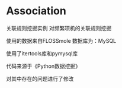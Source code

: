 # Association
关联规则挖掘实例
对频繁项机的关联规则挖掘

使用的数据来自FLOSSmole
数据库为：MySQL

使用了itertools库和pymysql库

代码来源于《Python数据挖掘》

对其中存在的问题进行了修改
